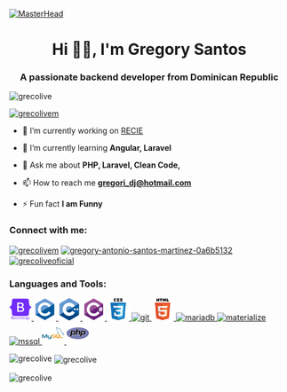 [![MasterHead]([https://th.bing.com/th/id/R.bf99750c1d7fa3f24ec17909b6ebe83b?rik=D5izh1vRBtO66w&riu])](https://grecolive.github.io/portfolio)
<h1 align="center">Hi 👋🏽, I'm Gregory Santos</h1>
<h3 align="center">A passionate backend developer from Dominican Republic</h3>
<img align="right" title="Coding" width="400" src="https://images.prismic.io/northcoders/3b1f3e48-98df-44e4-856b-4ad7bf25b94c_a58df3474587baa46eb81415faa143d4.gif" alt="">

<p align="left"> <img src="https://komarev.com/ghpvc/?username=grecolive&label=Profile%20views&color=0e75b6&style=flat" alt="grecolive" /> </p>

<p align="left"> <a href="https://twitter.com/grecolivem" target="blank"><img src="https://img.shields.io/twitter/follow/grecolivem?logo=twitter&style=for-the-badge" alt="grecolivem" /></a> </p>

- 🔭 I’m currently working on [RECIE](https://revistas.isfodosu.edu.do)

- 🌱 I’m currently learning **Angular, Laravel**

- 💬 Ask me about **PHP, Laravel, Clean Code,**

- 📫 How to reach me **gregori_dj@hotmail.com**

- ⚡ Fun fact **I am Funny**

<h3 align="left">Connect with me:</h3>
<p align="left">
<a href="https://twitter.com/grecolivem" target="blank"><img align="center" src="https://raw.githubusercontent.com/rahuldkjain/github-profile-readme-generator/master/src/images/icons/Social/twitter.svg" alt="grecolivem" height="30" width="40" /></a>
<a href="https://linkedin.com/in/gregory-antonio-santos-martínez-0a6b5132" target="blank"><img align="center" src="https://raw.githubusercontent.com/rahuldkjain/github-profile-readme-generator/master/src/images/icons/Social/linked-in-alt.svg" alt="gregory-antonio-santos-martínez-0a6b5132" height="30" width="40" /></a>
<a href="https://instagram.com/grecoliveoficial" target="blank"><img align="center" src="https://raw.githubusercontent.com/rahuldkjain/github-profile-readme-generator/master/src/images/icons/Social/instagram.svg" alt="grecoliveoficial" height="30" width="40" /></a>
</p>

<h3 align="left">Languages and Tools:</h3>
<p align="left"> <a href="https://getbootstrap.com" target="_blank" rel="noreferrer"> <img src="https://raw.githubusercontent.com/devicons/devicon/master/icons/bootstrap/bootstrap-plain-wordmark.svg" alt="bootstrap" width="40" height="40"/> </a> <a href="https://www.cprogramming.com/" target="_blank" rel="noreferrer"> <img src="https://raw.githubusercontent.com/devicons/devicon/master/icons/c/c-original.svg" alt="c" width="40" height="40"/> </a> <a href="https://www.w3schools.com/cpp/" target="_blank" rel="noreferrer"> <img src="https://raw.githubusercontent.com/devicons/devicon/master/icons/cplusplus/cplusplus-original.svg" alt="cplusplus" width="40" height="40"/> </a> <a href="https://www.w3schools.com/cs/" target="_blank" rel="noreferrer"> <img src="https://raw.githubusercontent.com/devicons/devicon/master/icons/csharp/csharp-original.svg" alt="csharp" width="40" height="40"/> </a> <a href="https://www.w3schools.com/css/" target="_blank" rel="noreferrer"> <img src="https://raw.githubusercontent.com/devicons/devicon/master/icons/css3/css3-original-wordmark.svg" alt="css3" width="40" height="40"/> </a> <a href="https://git-scm.com/" target="_blank" rel="noreferrer"> <img src="https://www.vectorlogo.zone/logos/git-scm/git-scm-icon.svg" alt="git" width="40" height="40"/> </a> <a href="https://www.w3.org/html/" target="_blank" rel="noreferrer"> <img src="https://raw.githubusercontent.com/devicons/devicon/master/icons/html5/html5-original-wordmark.svg" alt="html5" width="40" height="40"/> </a> <a href="https://mariadb.org/" target="_blank" rel="noreferrer"> <img src="https://www.vectorlogo.zone/logos/mariadb/mariadb-icon.svg" alt="mariadb" width="40" height="40"/> </a> <a href="https://materializecss.com/" target="_blank" rel="noreferrer"> <img src="https://raw.githubusercontent.com/prplx/svg-logos/5585531d45d294869c4eaab4d7cf2e9c167710a9/svg/materialize.svg" alt="materialize" width="40" height="40"/> </a> <a href="https://www.microsoft.com/en-us/sql-server" target="_blank" rel="noreferrer"> <img src="https://www.svgrepo.com/show/303229/microsoft-sql-server-logo.svg" alt="mssql" width="40" height="40"/> </a> <a href="https://www.mysql.com/" target="_blank" rel="noreferrer"> <img src="https://raw.githubusercontent.com/devicons/devicon/master/icons/mysql/mysql-original-wordmark.svg" alt="mysql" width="40" height="40"/> </a> <a href="https://www.php.net" target="_blank" rel="noreferrer"> <img src="https://raw.githubusercontent.com/devicons/devicon/master/icons/php/php-original.svg" alt="php" width="40" height="40"/> </a> </p>

<p><img align="left" src="https://github-readme-stats.vercel.app/api/top-langs?username=grecolive&show_icons=true&locale=en&layout=compact" alt="grecolive" /></p>

<p>&nbsp;<img align="center" src="https://github-readme-stats.vercel.app/api?username=grecolive&show_icons=true&locale=en" alt="grecolive" /></p>

<p><img align="center" src="https://github-readme-streak-stats.herokuapp.com/?user=grecolive&" alt="grecolive" /></p>
